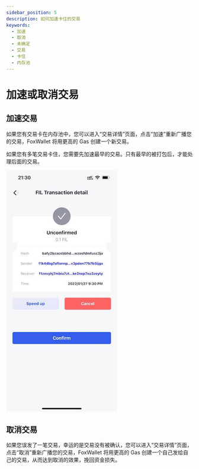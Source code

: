 ```yaml
---
sidebar_position: 5
description: 如何加速卡住的交易
keywords:
  - 加速
  - 取消
  - 未确定
  - 交易
  - 卡住
  - 内存池
---
```


# 加速或取消交易

## 加速交易
如果您有交易卡在内存池中，您可以进入“交易详情”页面，点击“加速”重新广播您的交易，FoxWallet 将用更高的 Gas 创建一个新交易。

如果您有多笔交易卡住，您需要先加速最早的交易。只有最早的被打包后，才能处理后面的交易。

![](./img/pending.jpg)

## 取消交易
如果您误发了一笔交易，幸运的是交易没有被确认，您可以进入“交易详情”页面，点击“取消”重新广播您的交易，FoxWallet 将用更高的 Gas 创建一个自己发给自己的交易，从而达到取消的效果，挽回资金损失。





